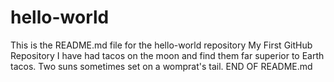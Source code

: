 # hello-world
This is the README.md file for the hello-world repository
My First GitHub Repository
I have had tacos on the moon and find them far superior to Earth tacos.
Two suns sometimes set on a womprat's tail.
END OF README.md
